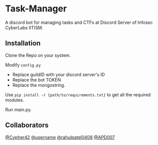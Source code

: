 # Task-Manager

A discord bot for managing tasks and CTFs at Discord Server of Infosec CyberLabs IITISM.

## Installation

Clone the Repo on your system.

Modify `config.py`
- Replace guildID with your discord server's ID
- Replace the bot TOKEN
- Replace the mongostring.

Use `pip install -r {path/to/requirements.txt}` to get all the required modules.

Run main.py.

## Collaborators

[@Cypher42](https://www.github.com/Cypher42)    [@username](https://www.github.com/)    [@rahulpatel0408](https://www.github.com/rahulpatel0408)    [@APD007](https://www.github.com/APD007)
